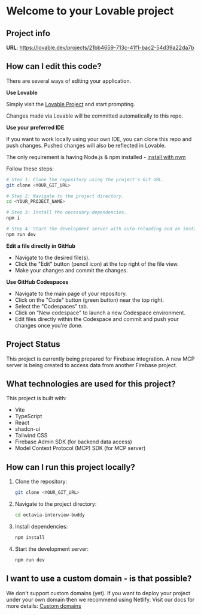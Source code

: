 # Welcome to your Lovable project

## Project info

**URL**: https://lovable.dev/projects/21bb4659-713c-41f1-bac2-54d39a22da7b

## How can I edit this code?

There are several ways of editing your application.

**Use Lovable**

Simply visit the [Lovable Project](https://lovable.dev/projects/21bb4659-713c-41f1-bac2-54d39a22da7b) and start prompting.

Changes made via Lovable will be committed automatically to this repo.

**Use your preferred IDE**

If you want to work locally using your own IDE, you can clone this repo and push changes. Pushed changes will also be reflected in Lovable.

The only requirement is having Node.js & npm installed - [install with nvm](https://github.com/nvm-sh/nvm#installing-and-updating)

Follow these steps:

```sh
# Step 1: Clone the repository using the project's Git URL.
git clone <YOUR_GIT_URL>

# Step 2: Navigate to the project directory.
cd <YOUR_PROJECT_NAME>

# Step 3: Install the necessary dependencies.
npm i

# Step 4: Start the development server with auto-reloading and an instant preview.
npm run dev
```

**Edit a file directly in GitHub**

- Navigate to the desired file(s).
- Click the "Edit" button (pencil icon) at the top right of the file view.
- Make your changes and commit the changes.

**Use GitHub Codespaces**

- Navigate to the main page of your repository.
- Click on the "Code" button (green button) near the top right.
- Select the "Codespaces" tab.
- Click on "New codespace" to launch a new Codespace environment.
- Edit files directly within the Codespace and commit and push your changes once you're done.

## Project Status

This project is currently being prepared for Firebase integration. A new MCP server is being created to access data from another Firebase project.

## What technologies are used for this project?

This project is built with:

- Vite
- TypeScript
- React
- shadcn-ui
- Tailwind CSS
- Firebase Admin SDK (for backend data access)
- Model Context Protocol (MCP) SDK (for MCP server)

## How can I run this project locally?

1. Clone the repository:
   ```bash
   git clone <YOUR_GIT_URL>
   ```
2. Navigate to the project directory:
   ```bash
   cd octavia-interview-buddy
   ```
3. Install dependencies:
   ```bash
   npm install
   ```
4. Start the development server:
   ```bash
   npm run dev
   ```

## I want to use a custom domain - is that possible?

We don't support custom domains (yet). If you want to deploy your project under your own domain then we recommend using Netlify. Visit our docs for more details: [Custom domains](https://docs.lovable.dev/tips-tricks/custom-domain/)
